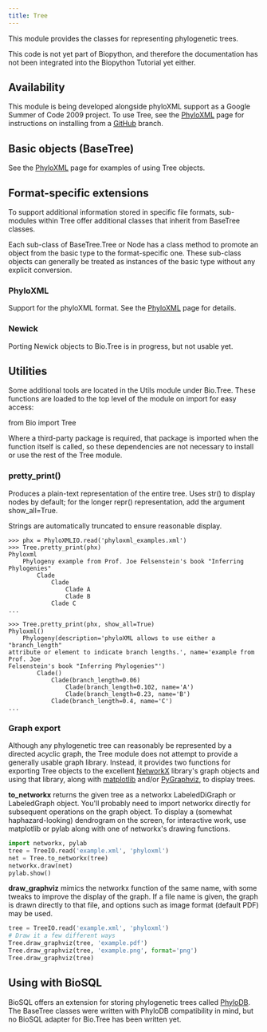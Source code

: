```yaml
---
title: Tree
---
```


This module provides the classes for representing phylogenetic trees.

This code is not yet part of Biopython, and therefore the documentation
has not been integrated into the Biopython Tutorial yet either.

Availability
------------

This module is being developed alongside phyloXML support as a Google
Summer of Code 2009 project. To use Tree, see the
[PhyloXML](PhyloXML "wikilink") page for instructions on installing from
a [GitHub](GitUsage "wikilink") branch.

Basic objects (BaseTree)
------------------------

See the [PhyloXML](PhyloXML "wikilink") page for examples of using Tree
objects.

Format-specific extensions
--------------------------

To support additional information stored in specific file formats,
sub-modules within Tree offer additional classes that inherit from
BaseTree classes.

Each sub-class of BaseTree.Tree or Node has a class method to promote an
object from the basic type to the format-specific one. These sub-class
objects can generally be treated as instances of the basic type without
any explicit conversion.

### PhyloXML

Support for the phyloXML format. See the [PhyloXML](PhyloXML "wikilink")
page for details.

### Newick

Porting Newick objects to Bio.Tree is in progress, but not usable yet.

Utilities
---------

Some additional tools are located in the Utils module under Bio.Tree.
These functions are loaded to the top level of the module on import for
easy access:

<python>from Bio import Tree</python>

Where a third-party package is required, that package is imported when
the function itself is called, so these dependencies are not necessary
to install or use the rest of the Tree module.

### pretty\_print()

Produces a plain-text representation of the entire tree. Uses str() to
display nodes by default; for the longer repr() representation, add the
argument show\_all=True.

Strings are automatically truncated to ensure reasonable display.

    >>> phx = PhyloXMLIO.read('phyloxml_examples.xml')
    >>> Tree.pretty_print(phx)
    Phyloxml
        Phylogeny example from Prof. Joe Felsenstein's book "Inferring Phylogenies"
            Clade
                Clade
                    Clade A
                    Clade B
                Clade C
    ...

    >>> Tree.pretty_print(phx, show_all=True)
    Phyloxml()
        Phylogeny(description='phyloXML allows to use either a "branch_length"
    attribute or element to indicate branch lengths.', name='example from Prof. Joe
    Felsenstein's book "Inferring Phylogenies"')
            Clade()
                Clade(branch_length=0.06)
                    Clade(branch_length=0.102, name='A')
                    Clade(branch_length=0.23, name='B')
                Clade(branch_length=0.4, name='C')
    ...

### Graph export

Although any phylogenetic tree can reasonably be represented by a
directed acyclic graph, the Tree module does not attempt to provide a
generally usable graph library. Instead, it provides two functions for
exporting Tree objects to the excellent
[NetworkX](http://networkx.lanl.gov/) library's graph objects and using
that library, along with
[matplotlib](http://matplotlib.sourceforge.net/) and/or
[PyGraphviz](http://networkx.lanl.gov/pygraphviz/), to display trees.

**to\_networkx** returns the given tree as a networkx LabeledDiGraph or
LabeledGraph object. You'll probably need to import networkx directly
for subsequent operations on the graph object. To display a (somewhat
haphazard-looking) dendrogram on the screen, for interactive work, use
matplotlib or pylab along with one of networkx's drawing functions.

``` Python
import networkx, pylab
tree = TreeIO.read('example.xml', 'phyloxml')
net = Tree.to_networkx(tree)
networkx.draw(net)
pylab.show()
```

**draw\_graphviz** mimics the networkx function of the same name, with
some tweaks to improve the display of the graph. If a file name is
given, the graph is drawn directly to that file, and options such as
image format (default PDF) may be used.

``` Python
tree = TreeIO.read('example.xml', 'phyloxml')
# Draw it a few different ways
Tree.draw_graphviz(tree, 'example.pdf')
Tree.draw_graphviz(tree, 'example.png', format='png')
Tree.draw_graphviz(tree)
```

Using with BioSQL
-----------------

BioSQL offers an extension for storing phylogenetic trees called
[PhyloDB](http://biosql.org/wiki/Extensions). The BaseTree classes were
written with PhyloDB compatibility in mind, but no BioSQL adapter for
Bio.Tree has been written yet.

